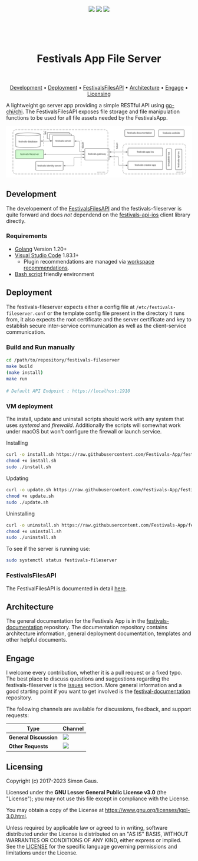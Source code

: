 <p align="center">
   <a href="https://github.com/festivals-app/festivals-fileserver/commits/" title="Last Commit"><img src="https://img.shields.io/github/last-commit/festivals-app/festivals-fileserver?style=flat"></a>
   <a href="https://github.com/festivals-app/festivals-fileserver/issues" title="Open Issues"><img src="https://img.shields.io/github/issues/festivals-app/festivals-fileserver?style=flat"></a>
   <a href="./LICENSE" title="License"><img src="https://img.shields.io/github/license/festivals-app/festivals-fileserver.svg"></a>
</p>

<h1 align="center">
    <br/><br/>
    Festivals App File Server
    <br/><br/>
</h1>

<p align="center">
  <a href="#development">Development</a> •
  <a href="#deployment">Deployment</a> •
  <a href="#festivalsfilesapi">FestivalsFilesAPI</a> •
  <a href="#architecture">Architecture</a> •
  <a href="#engage">Engage</a> •
  <a href="#licensing">Licensing</a>
</p>

A lightweight go server app providing a simple RESTful API using [go-chi/chi](https://github.com/go-chi/chi). The FestivalsFilesAPI
exposes file storage and file manipulation functions to be used for all file assets needed by the FestivalsApp.

![Figure 1: Architecture Overview Highlighted](https://github.com/Festivals-App/festivals-documentation/blob/main/images/architecture/overview_files.png "Figure 1: Architecture Overview Highlighted")

## Development

The developement of the [FestivalsFilesAPI](./DOCUMENTATION.md) and the festivals-fileserver is quite forward and does *not* dependend on the [festivals-api-ios](https://github.com/Festivals-App/festivals-api-ios) client library directly.

### Requirements

- [Golang](https://go.dev/) Version 1.20+
- [Visual Studio Code](https://code.visualstudio.com/download) 1.83.1+
    * Plugin recommendations are managed via [workspace recommendations](https://code.visualstudio.com/docs/editor/extension-marketplace#_recommended-extensions).
- [Bash script](https://en.wikipedia.org/wiki/Bash_(Unix_shell)) friendly environment

## Deployment

The festivals-fileserver expects either a config file at `/etc/festivals-fileserver.conf` or the template config file present in the directory it runs from, 
it also expects the root certificate and the server certificate and key to establish secure inter-service communication as well as the client-service communication.

### Build and Run manually

```bash
cd /path/to/repository/festivals-fileserver
make build
(make install)
make run

# Default API Endpoint : https://localhost:1910
```

### VM deployment

The install, update and uninstall scripts should work with any system that uses *systemd* and *firewalld*.
Additionally the scripts will somewhat work under macOS but won't configure the firewall or launch service.

Installing
```bash
curl -o install.sh https://raw.githubusercontent.com/Festivals-App/festivals-fileserver/master/operation/install.sh
chmod +x install.sh
sudo ./install.sh
```
Updating
```bash
curl -o update.sh https://raw.githubusercontent.com/Festivals-App/festivals-fileserver/master/operation/update.sh
chmod +x update.sh
sudo ./update.sh
```
Uninstalling
```bash
curl -o uninstall.sh https://raw.githubusercontent.com/Festivals-App/festivals-fileserver/master/operation/uninstall.sh
chmod +x uninstall.sh
sudo ./uninstall.sh
```

To see if the server is running use:
```bash
sudo systemctl status festivals-fileserver
```

### FestivalsFilesAPI

The FestivalFilesAPI is documented in detail [here](./DOCUMENTATION.md).

## Architecture

The general documentation for the Festivals App is in the [festivals-documentation](https://github.com/festivals-app/festivals-documentation) repository. 
The documentation repository contains architecture information, general deployment documentation, templates and other helpful documents.

## Engage

I welcome every contribution, whether it is a pull request or a fixed typo. The best place to discuss questions and suggestions regarding the festivals-fileserver is the [issues](https://github.com/festivals-app/festivals-fileserver/issues/) section. More general information and a good starting point if you want to get involved is the [festival-documentation](https://github.com/Festivals-App/festivals-documentation) repository.

The following channels are available for discussions, feedback, and support requests:

| Type                     | Channel                                                |
| ------------------------ | ------------------------------------------------------ |
| **General Discussion**   | <a href="https://github.com/festivals-app/festivals-documentation/issues/new/choose" title="General Discussion"><img src="https://img.shields.io/github/issues/festivals-app/festivals-documentation/question.svg?style=flat-square"></a> </a>   |
| **Other Requests**    | <a href="mailto:simon.cay.gaus@gmail.com" title="Email me"><img src="https://img.shields.io/badge/email-Simon-green?logo=mail.ru&style=flat-square&logoColor=white"></a>   |

## Licensing

Copyright (c) 2017-2023 Simon Gaus.

Licensed under the **GNU Lesser General Public License v3.0** (the "License"); you may not use this file except in compliance with the License.

You may obtain a copy of the License at https://www.gnu.org/licenses/lgpl-3.0.html.

Unless required by applicable law or agreed to in writing, software distributed under the License is distributed on an "AS IS" BASIS, WITHOUT WARRANTIES OR CONDITIONS OF ANY KIND, either express or implied. See the [LICENSE](./LICENSE) for the specific language governing permissions and limitations under the License.